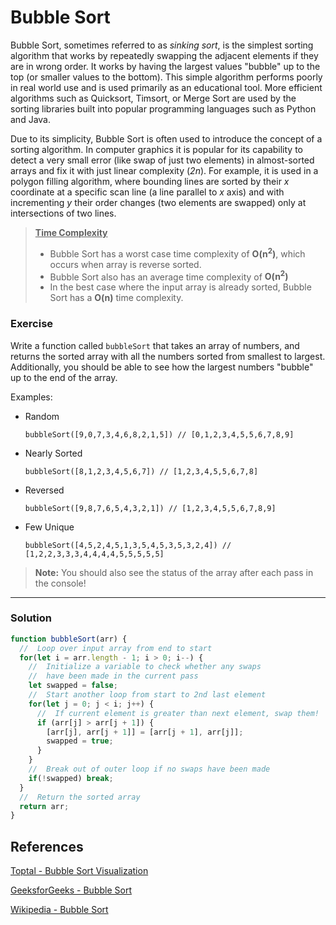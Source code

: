 # Bubble Sort

Bubble Sort, sometimes referred to as *sinking sort*, is the simplest sorting algorithm that works by repeatedly swapping the adjacent elements if they are in wrong order. It works by having the largest values "bubble" up to the top (or smaller values to the bottom). This simple algorithm performs poorly in real world use and is used primarily as an educational tool. More efficient algorithms such as Quicksort, Timsort, or Merge Sort are used by the sorting libraries built into popular programming languages such as Python and Java.

Due to its simplicity, Bubble Sort is often used to introduce the concept of a sorting algorithm. In computer graphics it is popular for its capability to detect a very small error (like swap of just two elements) in almost-sorted arrays and fix it with just linear complexity (*2n*). For example, it is used in a polygon filling algorithm, where bounding lines are sorted by their *x* coordinate at a specific scan line (a line parallel to *x* axis) and with incrementing *y* their order changes (two elements are swapped) only at intersections of two lines.

> **<ins>Time Complexity</ins>**
> * Bubble Sort has a worst case time complexity of **O(n<sup>2</sup>)**, which occurs when array is reverse sorted.
> * Bubble Sort also has an average time complexity of **O(n<sup>2</sup>)**
> * In the best case where the input array is already sorted, Bubble Sort has a **O(n)** time complexity.

### Exercise

Write a function called `bubbleSort` that takes an array of numbers, and returns the sorted array with all the numbers sorted from smallest to largest. Additionally, you should be able to see how the largest numbers "bubble" up to the end of the array.

Examples:
* Random

  `bubbleSort([9,0,7,3,4,6,8,2,1,5]) // [0,1,2,3,4,5,5,6,7,8,9]`

* Nearly Sorted

  `bubbleSort([8,1,2,3,4,5,6,7]) // [1,2,3,4,5,5,6,7,8]`

* Reversed

  `bubbleSort([9,8,7,6,5,4,3,2,1]) // [1,2,3,4,5,5,6,7,8,9]`

* Few Unique

  `bubbleSort([4,5,2,4,5,1,3,5,4,5,3,5,3,2,4]) // [1,2,2,3,3,3,4,4,4,4,5,5,5,5,5]`
> **Note:** You should also see the status of the array after each pass in the console!

---

### Solution
```js
function bubbleSort(arr) {
  //  Loop over input array from end to start
  for(let i = arr.length - 1; i > 0; i--) {
    //  Initialize a variable to check whether any swaps
    //  have been made in the current pass
    let swapped = false;
    //  Start another loop from start to 2nd last element
    for(let j = 0; j < i; j++) {
      //  If current element is greater than next element, swap them!
      if (arr[j] > arr[j + 1]) {
        [arr[j], arr[j + 1]] = [arr[j + 1], arr[j]];
        swapped = true;
      }
    }
    //  Break out of outer loop if no swaps have been made
    if(!swapped) break;
  }
  //  Return the sorted array
  return arr;
}
```

## References
[Toptal - Bubble Sort Visualization](https://www.toptal.com/developers/sorting-algorithms/bubble-sort)

[GeeksforGeeks - Bubble Sort](https://www.geeksforgeeks.org/bubble-sort/)

[Wikipedia - Bubble Sort](https://en.wikipedia.org/wiki/Bubble_sort)